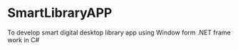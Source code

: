 # SmartLibraryAPP
To develop smart digital desktop library app using Window form .NET frame work in C#
